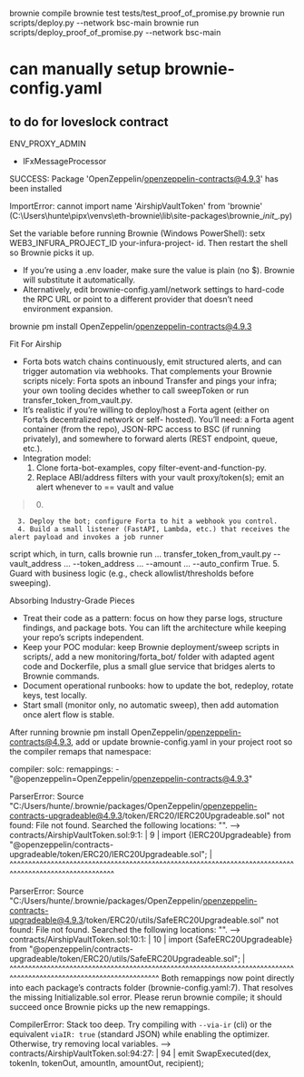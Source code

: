 brownie compile
brownie test tests/test_proof_of_promise.py
brownie run scripts/deploy.py --network bsc-main
brownie run scripts/deploy_proof_of_promise.py --network bsc-main

# can manually setup brownie-config.yaml

## to do for loveslock contract

ENV_PROXY_ADMIN

 - IFxMessageProcessor

SUCCESS: Package 'OpenZeppelin/openzeppelin-contracts@4.9.3' has been installed

ImportError: cannot import name 'AirshipVaultToken' from 'brownie' (C:\Users\hunte\pipx\venvs\eth-brownie\lib\site-packages\brownie\__init__.py)

Set the variable before running Brownie (Windows PowerShell): setx WEB3_INFURA_PROJECT_ID your-infura-project-
  id. Then restart the shell so Brownie picks it up.
  - If you’re using a .env loader, make sure the value is plain (no $). Brownie will substitute it automatically.
  - Alternatively, edit brownie-config.yaml/network settings to hard-code the RPC URL or point to a different
  provider that doesn’t need environment expansion.


  brownie pm install OpenZeppelin/openzeppelin-contracts@4.9.3

 Fit For Airship

  - Forta bots watch chains continuously, emit structured alerts, and can trigger automation via webhooks. That
  complements your Brownie scripts nicely: Forta spots an inbound Transfer and pings your infra; your own tooling
  decides whether to call sweepToken or run transfer_token_from_vault.py.
  - It’s realistic if you’re willing to deploy/host a Forta agent (either on Forta’s decentralized network or self-
  hosted). You’ll need: a Forta agent container (from the repo), JSON-RPC access to BSC (if running privately), and
  somewhere to forward alerts (REST endpoint, queue, etc.).
  - Integration model:
      1. Clone forta-bot-examples, copy filter-event-and-function-py.
      2. Replace ABI/address filters with your vault proxy/token(s); emit an alert whenever to == vault and value
  > 0.
      3. Deploy the bot; configure Forta to hit a webhook you control.
      4. Build a small listener (FastAPI, Lambda, etc.) that receives the alert payload and invokes a job runner
  script which, in turn, calls brownie run ... transfer_token_from_vault.py --vault_address ... --token_address ...
  --amount ... --auto_confirm True.
      5. Guard with business logic (e.g., check allowlist/thresholds before sweeping).

  Absorbing Industry-Grade Pieces

  - Treat their code as a pattern: focus on how they parse logs, structure findings, and package bots. You can lift
  the architecture while keeping your repo’s scripts independent.
  - Keep your POC modular: keep Brownie deployment/sweep scripts in scripts/, add a new monitoring/forta_bot/
  folder with adapted agent code and Dockerfile, plus a small glue service that bridges alerts to Brownie commands.
  - Document operational runbooks: how to update the bot, redeploy, rotate keys, test locally.
  - Start small (monitor only, no automatic sweep), then add automation once alert flow is stable.

  After running brownie pm
  install OpenZeppelin/openzeppelin-contracts@4.9.3, add or update brownie-config.yaml in your project root so the
  compiler remaps that namespace:

  compiler:
    solc:
      remappings:
        - "@openzeppelin=OpenZeppelin/openzeppelin-contracts@4.9.3"


ParserError: Source "C:/Users/hunte/.brownie/packages/OpenZeppelin/openzeppelin-contracts-upgradeable@4.9.3/token/ERC20/IERC20Upgradeable.sol" not found: File not found. Searched the following locations: "".
 --> contracts/AirshipVaultToken.sol:9:1:
  |
9 | import {IERC20Upgradeable} from "@openzeppelin/contracts-upgradeable/token/ERC20/IERC20Upgradeable.sol";
  | ^^^^^^^^^^^^^^^^^^^^^^^^^^^^^^^^^^^^^^^^^^^^^^^^^^^^^^^^^^^^^^^^^^^^^^^^^^^^^^^^^^^^^^^^^^^^^^^^^^^^^^^^


ParserError: Source "C:/Users/hunte/.brownie/packages/OpenZeppelin/openzeppelin-contracts-upgradeable@4.9.3/token/ERC20/utils/SafeERC20Upgradeable.sol" not found: File not found. Searched the following locations: "".
  --> contracts/AirshipVaultToken.sol:10:1:
   |
10 | import {SafeERC20Upgradeable} from "@openzeppelin/contracts-upgradeable/token/ERC20/utils/SafeERC20Upgradeable.sol";
   | ^^^^^^^^^^^^^^^^^^^^^^^^^^^^^^^^^^^^^^^^^^^^^^^^^^^^^^^^^^^^^^^^^^^^^^^^^^^^^^^^^^^^^^^^^^^^^^^^^^^^^^^^^^^^^^^^^^^^
    Both remappings now point directly into each package’s contracts folder (brownie-config.yaml:7). That resolves
  the missing Initializable.sol error. Please rerun brownie compile; it should succeed once Brownie picks up the
  new remappings.

  CompilerError: Stack too deep. Try compiling with `--via-ir` (cli) or the equivalent `viaIR: true` (standard JSON) while enabling the optimizer. Otherwise, try removing local variables.
  --> contracts/AirshipVaultToken.sol:94:27:
   |
94 |         emit SwapExecuted(dex, tokenIn, tokenOut, amountIn, amountOut, recipient);